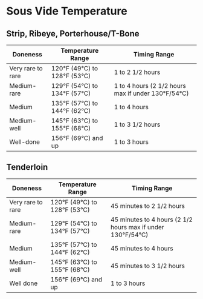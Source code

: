 # Sous Vide Temperature

## Strip, Ribeye, Porterhouse/T-Bone

| Doneness          | Temperature Range            | Timing Range                                       |
| ----------------- | ---------------------------- | -------------------------------------------------- |
| Very rare to rare | 120°F (49°C) to 128°F (53°C) | 1 to 2 1/2 hours                                   |
| Medium-rare       | 129°F (54°C) to 134°F (57°C) | 1 to 4 hours (2 1/2 hours max if under 130°F/54°C) |
| Medium            | 135°F (57°C) to 144°F (62°C) | 1 to 4 hours                                       |
| Medium-well       | 145°F (63°C) to 155°F (68°C) | 1 to 3 1/2 hours                                   |
| Well-done         | 156°F (69°C) and up          | 1 to 3 hours                                       |

## Tenderloin


| Doneness          | Temperature Range            | Timing Range                                                |
| ----------------- | ---------------------------- | ----------------------------------------------------------- |
| Very rare to rare | 120°F (49°C) to 128°F (53°C) | 45 minutes to 2 1/2 hours                                   |
| Medium-rare       | 129°F (54°C) to 134°F (57°C) | 45 minutes to 4 hours (2 1/2 hours max if under 130°F/54°C) |
| Medium            | 135°F (57°C) to 144°F (62°C) | 45 minutes to 4 hours                                       |
| Medium-well       | 145°F (63°C) to 155°F (68°C) | 45 minutes to 3 1/2 hours                                   |
| Well done         | 156°F (69°C) and up          | 1 to 3 hours                                                |